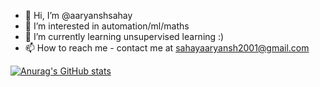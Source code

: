 - 👋 Hi, I’m @aaryanshsahay
- 👀 I’m interested in automation/ml/maths
- 🌱 I’m currently learning unsupervised learning :)
- 📫 How to reach me - contact me at sahayaaryansh2001@gmail.com
<!---
aaryanshsahay/aaryanshsahay is a ✨ special ✨ repository because its `README.md` (this file) appears on your GitHub profile.
You can click the Preview link to take a look at your changes.
--->
[![Anurag's GitHub stats](https://github-readme-stats.vercel.app/api?username=aaryanshsahay&show_icons=true)](https://github.com/anuraghazra/github-readme-stats)
